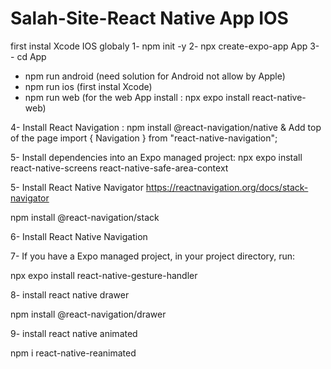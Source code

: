 # Salah-Site-React Native App IOS


first instal Xcode IOS globaly
1- npm init -y
2- npx create-expo-app App 
3- - cd App
- npm run android (need solution for Android not allow by Apple)
- npm run ios (first instal Xcode)
- npm run web (for the web App install :  npx expo install react-native-web)


4- Install React Navigation :
npm install @react-navigation/native
& Add top of the page
import { Navigation } from "react-native-navigation";

5- Install dependencies into an Expo managed project:
npx expo install react-native-screens react-native-safe-area-context

5- Install React Native Navigator
https://reactnavigation.org/docs/stack-navigator

npm install @react-navigation/stack

6- Install React Native Navigation 


7- If you have a Expo managed project, in your project directory, run:

npx expo install react-native-gesture-handler

8- install react native drawer

npm install @react-navigation/drawer


9- install react native animated

npm i react-native-reanimated

